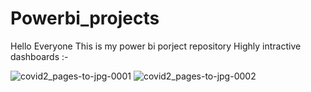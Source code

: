 # Powerbi_projects
Hello Everyone
This is my power bi porject repository
Highly intractive dashboards :-

![covid2_pages-to-jpg-0001](https://github.com/AlexMehra/Powerbi_projects/assets/97596475/480c5ecc-914b-4b24-8c24-242a3a35c589)
![covid2_pages-to-jpg-0002](https://github.com/AlexMehra/Powerbi_projects/assets/97596475/a5dcff33-e0a6-47bc-bd42-b6f21f150836)
